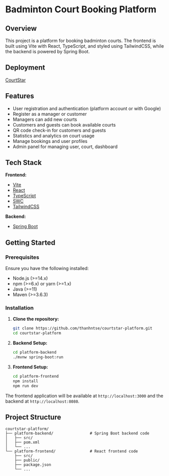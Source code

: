 # Badminton Court Booking Platform

## Overview

This project is a platform for booking badminton courts. The frontend is built using Vite with React, TypeScript, and styled using TailwindCSS, while the backend is powered by Spring Boot.

## Deployment

[CourtStar](https://courtstar-platform-frontend.vercel.app/)

## Features


- User registration and authentication (platform account or with Google)
- Register as a manager or customer
- Managers can add new courts
- Customers and guests can book available courts
- QR code check-in for customers and guests
- Statistics and analytics on court usage
- Manage bookings and user profiles
- Admin panel for managing user, court, dashboard


## Tech Stack

**Frontend:**
- [Vite](https://vitejs.dev/)
- [React](https://reactjs.org/)
- [TypeScript](https://www.typescriptlang.org/)
- [SWC](https://swc.rs/)
- [TailwindCSS](https://tailwindcss.com/)

**Backend:**
- [Spring Boot](https://spring.io/projects/spring-boot)

## Getting Started

### Prerequisites

Ensure you have the following installed:
- Node.js (>=14.x)
- npm (>=6.x) or yarn (>=1.x)
- Java (>=11)
- Maven (>=3.6.3)

### Installation

1. **Clone the repository:**
    ```sh
    git clone https://github.com/thanhntse/courtstar-platform.git
    cd courtstar-platform
    ```

2. **Backend Setup:**
    ```sh
    cd platform-backend
    ./mvnw spring-boot:run
    ```

3. **Frontend Setup:**
    ```sh
    cd platform-frontend
    npm install
    npm run dev
    ```

The frontend application will be available at `http://localhost:3000` and the backend at `http://localhost:8080`.

## Project Structure

```plaintext
courtstar-platform/
├── platform-backend/                # Spring Boot backend code
│   ├── src/
│   ├── pom.xml
│   └── ...
└── platform-frontend/               # React frontend code
    ├── src/
    ├── public/
    ├── package.json
    └── ...
